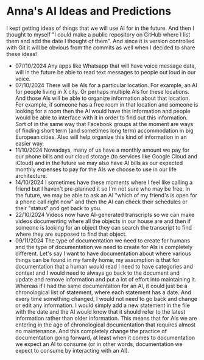 # Anna's AI Ideas and Predictions 

I kept getting ideas of things that we will use AI for in the future. And then I thought to myself "I could make a public repository on GitHub where I list them and add the date I thought of them". And since it is version controlled with Git it will be obvious from the commits as well when I decided to share these ideas! 

- 07//10/2024 Any apps like Whatsapp that will have voice message data, will in the future be able to read text messages to people out loud in our voice. 
- 07/10/2024 There will be AIs for a particular location. For example, an AI for people living in X city. Or perhaps multiple AIs for these locations. And those AIs will be able to organize information about that location. For example, if someone has a free room in that location and someone is looking for a room then the AI would have this information and people would be able to interface with it in order to find out this information. Sort of in the same way that Facebook groups at the moment are ways of finding short term (and sometimes long term) accommodation in big European cities. AIso will help organize this kind of information in an easier way. 
- 11/10/2024 Nowadays, many of us have a monthly amount we pay for our phone bills and our cloud storage (to services like Google Cloud and iCloud) and in the future we may also have AI bills as our expected monthly expenses to pay for the AIs we choose to use in our life architecture. 
- 14/10/2024 I sometimes have these moments where I feel like calling a friend but I haven't pre-planned it so I'm not sure who may be free. In the future, we may be able to ask an AI "which of my friend's is open for a phone call right now" and then the AI can check their schedules or their "status" and get back to you. 
- 22/10/2024 Videos now have AI-generated transcripts so we can make videos documenting where all the objects in our house are and then if someone is looking for an object they can search the transcript to find where they are supposed to find that object. 
- 09/11/2024 The type of documentation we need to create for humans and the type of documentation we need to create for AIs is completely different. Let's say I want to have documentation about where various things can be found in my family home, my assumption is that for documentation that a human would read I need to have categories and context and I would need to always go back to the document and update and remove information and put a lot of effort into maintaining it. Whereas if I had the same documentation for an AI, it could just be a chronological list of statement, where each statement has a date. And every time something changed, I would not need to go back and change or edit any information. I would simply add a new statement in the file with the date and the AI would know that it should refer to the latest information rather than older information. This means that for AIs we are entering in the age of chronological documentation that requires almost no maintenance. And this completely change the practice of documentation going forward, at least when it comes to documentation we expect an AI to consume (or in other words, documentation we expect to consume by interacting with an AI).